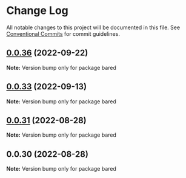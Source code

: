 # Change Log

All notable changes to this project will be documented in this file.
See [Conventional Commits](https://conventionalcommits.org) for commit guidelines.

## [0.0.36](https://github.com/baredigit/bared/compare/v0.0.33...v0.0.36) (2022-09-22)

**Note:** Version bump only for package bared





## [0.0.33](https://github.com/baredigit/bared/compare/v0.0.31...v0.0.33) (2022-09-13)

**Note:** Version bump only for package bared





## [0.0.31](https://github.com/baredigit/bared/compare/v0.0.0...v0.0.31) (2022-08-28)

**Note:** Version bump only for package bared





## 0.0.30 (2022-08-28)

**Note:** Version bump only for package bared
